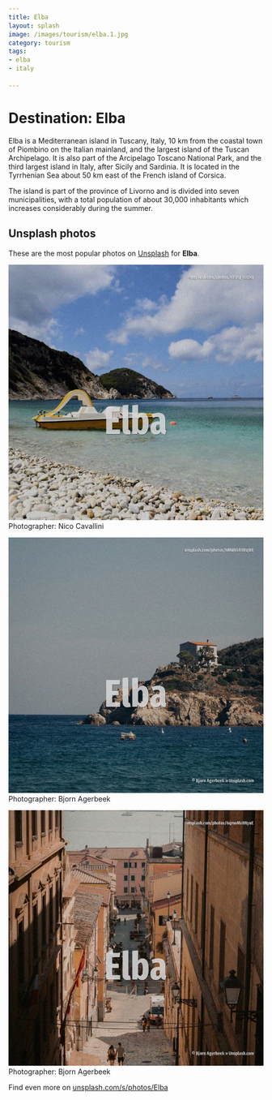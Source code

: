 ```yaml
---
title: Elba
layout: splash
image: /images/tourism/elba.1.jpg
category: tourism
tags:
- elba
- italy

---
```

# Destination: Elba

Elba  is a Mediterranean island in Tuscany, Italy, 10 km  from the coastal town of Piombino on the 
Italian mainland, and the largest island of the Tuscan Archipelago.
It is also part of the Arcipelago Toscano National Park, and the third largest island in Italy, 
after Sicily and Sardinia.
It is located in the Tyrrhenian Sea about 50 km  east of the French island of Corsica.

The island is part of the province of Livorno and is divided into seven municipalities, with a 
total population of about 30,000 inhabitants which increases considerably during the summer.

 
## Unsplash photos
These are the most popular photos on [Unsplash](https://unsplash.com) for **Elba**.
 
![Elba](/images/tourism/elba.1.jpg)
Photographer:  Nico Cavallini
 
![Elba](/images/tourism/elba.2.jpg)
Photographer:  Bjorn Agerbeek
 
![Elba](/images/tourism/elba.3.jpg)
Photographer:  Bjorn Agerbeek
 
Find even more on [unsplash.com/s/photos/Elba](https://unsplash.com/s/photos/Elba)
 
